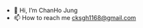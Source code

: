 
- 👋 Hi, I’m ChanHo Jung 
- 📫 How to reach me cksgh1168@gmail.com

<!---
chjung99/chjung99 is a ✨ special ✨ repository because its `README.md` (this file) appears on your GitHub profile.
You can click the Preview link to take a look at your changes.
--->
